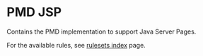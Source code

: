 # PMD JSP

Contains the PMD implementation to support Java Server Pages.

For the available rules, see <a href="rules/index.html">rulesets index</a> page.
